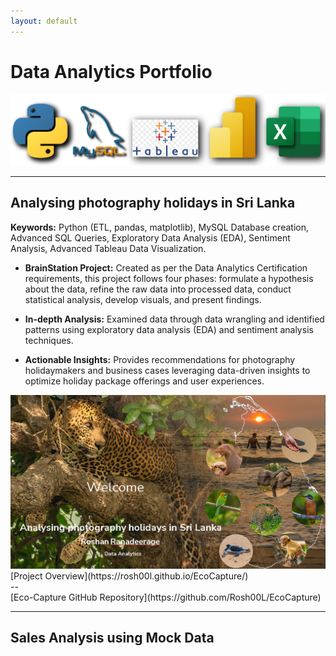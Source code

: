 ```yaml
---
layout: default
---
```


<!--
Text can be **bold**, _italic_, or ~~strikethrough~~.

[Link to another page](./another-page.html).

There should be whitespace between paragraphs.

There should be whitespace between paragraphs. We recommend including a README, or a file with information about your project.

-->

# Data Analytics Portfolio

<img src="assets/img/Tools.png?raw=true"/>

---

## Analysing photography holidays in Sri Lanka


**Keywords:** Python (ETL, pandas, matplotlib), MySQL Database creation, Advanced SQL Queries, Exploratory Data Analysis (EDA), Sentiment Analysis, Advanced Tableau Data Visualization.

* **BrainStation Project:** Created as per the Data Analytics Certification requirements, this project follows four phases: formulate a hypothesis about the data, refine the raw data into processed data, conduct statistical analysis, develop visuals, and present findings.

* **In-depth Analysis:** Examined data through data wrangling and identified patterns using exploratory data analysis (EDA) and sentiment analysis techniques.

* **Actionable Insights:** Provides recommendations for photography holidaymakers and business cases leveraging data-driven insights to optimize holiday package offerings and user experiences.

<img src="assets/img/PhotoHolidayP1.png?raw=true"/>

<br>
[Project Overview](https://rosh00l.github.io/EcoCapture/)
<br>--<br>
[Eco-Capture GitHub Repository](https://github.com/Rosh00L/EcoCapture)

---

## Sales Analysis using Mock Data
